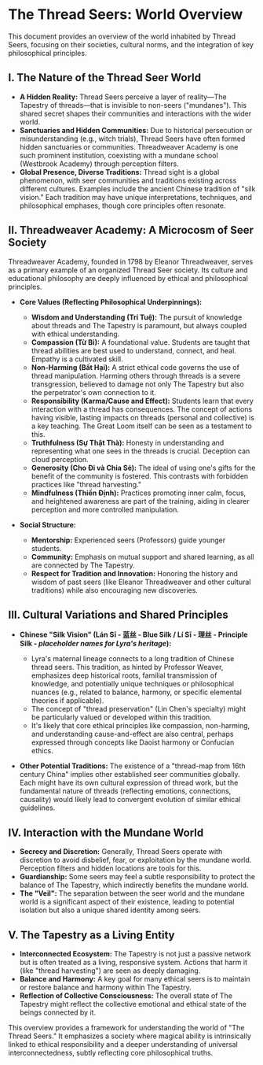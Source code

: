 # The Thread Seers: World Overview

This document provides an overview of the world inhabited by Thread Seers, focusing on their societies, cultural norms, and the integration of key philosophical principles.

## I. The Nature of the Thread Seer World

*   **A Hidden Reality:** Thread Seers perceive a layer of reality—The Tapestry of threads—that is invisible to non-seers ("mundanes"). This shared secret shapes their communities and interactions with the wider world.
*   **Sanctuaries and Hidden Communities:** Due to historical persecution or misunderstanding (e.g., witch trials), Thread Seers have often formed hidden sanctuaries or communities. Threadweaver Academy is one such prominent institution, coexisting with a mundane school (Westbrook Academy) through perception filters.
*   **Global Presence, Diverse Traditions:** Thread sight is a global phenomenon, with seer communities and traditions existing across different cultures. Examples include the ancient Chinese tradition of "silk vision." Each tradition may have unique interpretations, techniques, and philosophical emphases, though core principles often resonate.

## II. Threadweaver Academy: A Microcosm of Seer Society

Threadweaver Academy, founded in 1798 by Eleanor Threadweaver, serves as a primary example of an organized Thread Seer society. Its culture and educational philosophy are deeply influenced by ethical and philosophical principles.

*   **Core Values (Reflecting Philosophical Underpinnings):**
    *   **Wisdom and Understanding (Trí Tuệ):** The pursuit of knowledge about threads and The Tapestry is paramount, but always coupled with ethical understanding.
    *   **Compassion (Từ Bi):** A foundational value. Students are taught that thread abilities are best used to understand, connect, and heal. Empathy is a cultivated skill.
    *   **Non-Harming (Bất Hại):** A strict ethical code governs the use of thread manipulation. Harming others through threads is a severe transgression, believed to damage not only The Tapestry but also the perpetrator's own connection to it.
    *   **Responsibility (Karma/Cause and Effect):** Students learn that every interaction with a thread has consequences. The concept of actions having visible, lasting impacts on threads (personal and collective) is a key teaching. The Great Loom itself can be seen as a testament to this.
    *   **Truthfulness (Sự Thật Thà):** Honesty in understanding and representing what one sees in the threads is crucial. Deception can cloud perception.
    *   **Generosity (Cho Đi và Chia Sẻ):** The ideal of using one's gifts for the benefit of the community is fostered. This contrasts with forbidden practices like "thread harvesting."
    *   **Mindfulness (Thiền Định):** Practices promoting inner calm, focus, and heightened awareness are part of the training, aiding in clearer perception and more controlled manipulation.

*   **Social Structure:**
    *   **Mentorship:** Experienced seers (Professors) guide younger students.
    *   **Community:** Emphasis on mutual support and shared learning, as all are connected by The Tapestry.
    *   **Respect for Tradition and Innovation:** Honoring the history and wisdom of past seers (like Eleanor Threadweaver and other cultural traditions) while also encouraging new discoveries.

## III. Cultural Variations and Shared Principles

*   **Chinese "Silk Vision" (Lán Sī - 蓝丝 - Blue Silk / Lí Sī - 理丝 - Principle Silk - *placeholder names for Lyra's heritage*):**
    *   Lyra's maternal lineage connects to a long tradition of Chinese thread seers. This tradition, as hinted by Professor Weaver, emphasizes deep historical roots, familial transmission of knowledge, and potentially unique techniques or philosophical nuances (e.g., related to balance, harmony, or specific elemental theories if applicable).
    *   The concept of "thread preservation" (Lin Chen's specialty) might be particularly valued or developed within this tradition.
    *   It's likely that core ethical principles like compassion, non-harming, and understanding cause-and-effect are also central, perhaps expressed through concepts like Daoist harmony or Confucian ethics.

*   **Other Potential Traditions:** The existence of a "thread-map from 16th century China" implies other established seer communities globally. Each might have its own cultural expression of thread work, but the fundamental nature of threads (reflecting emotions, connections, causality) would likely lead to convergent evolution of similar ethical guidelines.

## IV. Interaction with the Mundane World

*   **Secrecy and Discretion:** Generally, Thread Seers operate with discretion to avoid disbelief, fear, or exploitation by the mundane world. Perception filters and hidden locations are tools for this.
*   **Guardianship:** Some seers may feel a subtle responsibility to protect the balance of The Tapestry, which indirectly benefits the mundane world.
*   **The "Veil":** The separation between the seer world and the mundane world is a significant aspect of their existence, leading to potential isolation but also a unique shared identity among seers.

## V. The Tapestry as a Living Entity

*   **Interconnected Ecosystem:** The Tapestry is not just a passive network but is often treated as a living, responsive system. Actions that harm it (like "thread harvesting") are seen as deeply damaging.
*   **Balance and Harmony:** A key goal for many ethical seers is to maintain or restore balance and harmony within The Tapestry.
*   **Reflection of Collective Consciousness:** The overall state of The Tapestry might reflect the collective emotional and ethical state of the beings connected by it.

This overview provides a framework for understanding the world of "The Thread Seers." It emphasizes a society where magical ability is intrinsically linked to ethical responsibility and a deeper understanding of universal interconnectedness, subtly reflecting core philosophical truths.
